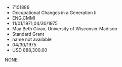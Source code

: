 * 7101886
* Occupational Changes in a Generation Ii
* ENG,CMMI
* 11/01/1971,04/30/1975
* May Beth Givan, University of Wisconsin-Madison
* Standard Grant
*   name not available
* 04/30/1975
* USD 888,300.00

NONE